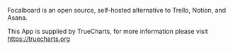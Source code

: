 Focalboard is an open source, self-hosted alternative to Trello, Notion, and Asana.

This App is supplied by TrueCharts, for more information please visit https://truecharts.org
